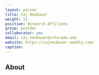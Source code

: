 ```yaml
---
layout: person
title: Caj Neubauer
weight: 11
position: Research Affiliate
group: postdoc
collaborator: yes
email: caj.neubauer@colorado.edu
website: https://cajneubauer.weebly.com/
caption:
---
```


## About
